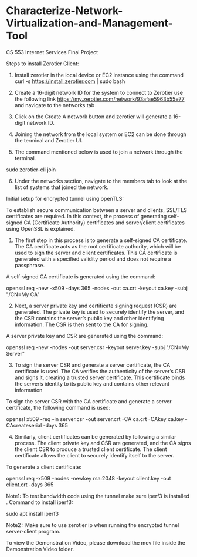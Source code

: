 # Characterize-Network-Virtualization-and-Management-Tool
CS 553 Internet Services Final Project

Steps to install Zerotier Client:


1. Install zerotier in the local device or EC2 instance using the command 
curl -s https://install.zerotier.com | sudo bash 

2. Create a 16-digit network ID for the system to connect to Zerotier use the following link https://my.zerotier.com/network/93afae5963b55e77 and navigate to the networks tab

3. Click on the Create A network button and zerotier will generate a 16-digit network ID.

4. Joining the network from the local system or EC2 can be done through the terminal and Zerotier UI.

5. The command mentioned below is used to join a network through the terminal.

sudo zerotier-cli join <networkID>

6. Under the networks section, navigate to the members tab to look at the list of systems that joined the network.
  
Initial setup for encrypted tunnel using openTLS:

To establish secure communication between a server and clients, SSL/TLS certificates are required. In this context, the process of generating self-signed CA (Certificate Authority) certificates and server/client certificates using OpenSSL is explained.

1. The first step in this process is to generate a self-signed CA certificate. The CA certificate acts as the root certificate authority, which will be used to sign the server and client certificates. This CA certificate is generated with a specified validity period and does not require a passphrase.

A self-signed CA certificate is generated using the command:

openssl req -new -x509 -days 365 -nodes -out ca.crt -keyout ca.key -subj "/CN=My CA"


2. Next, a server private key and certificate signing request (CSR) are generated. The private key is used to securely identify the server, and the CSR contains the server’s public key and other identifying information. The CSR is then sent to the CA for signing.

A server private key and CSR are generated using the command:

openssl req -new -nodes -out server.csr -keyout server.key -subj "/CN=My Server"


3. To sign the server CSR and generate a server certificate, the CA certificate is used. The CA verifies the authenticity of the server’s CSR and signs it, creating a trusted server certificate. This certificate binds the server’s identity to its public key and contains other relevant information

To sign the server CSR with the CA certificate and generate a server certificate, the following command is used:

openssl x509 -req -in server.csr -out server.crt -CA ca.crt -CAkey ca.key -CAcreateserial -days 365


4. Similarly, client certificates can be generated by following a similar process. The client private key and CSR are generated, and the CA signs the client CSR to produce a trusted client certificate. The client certificate allows the client to securely identify itself to the server.
 
To generate a client certificate:

openssl req -x509 -nodes -newkey rsa:2048 -keyout client.key -out client.crt -days 365

  
Note1: To test bandwidth code using the tunnel make sure iperf3 is installed . Command to install iperf3:
  
sudo apt install iperf3
  
Note2 : Make sure to use zerotier ip when running the encrypted tunnel server-client program.
  
  
To view the Demonstration Video, please download the mov file inside the Demonstration Video folder.
